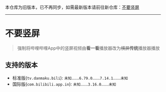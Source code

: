 本仓库为旧版本，已不再同步，如需最新版本请前往新仓库：[不要竖屏](https://github.com/WankkoRee/Portrait2Landscape)

----

# 不要竖屏

> 强制将哔哩哔哩App中的竖屏视频由**看一看**播放器改为~~横屏~~**传统**播放器播放

## 支持的版本

- 标准版(`tv.danmaku.bili`): `未知`……`6.79.0`……`7.14.1`……`未知`
- 国际版(`com.bilibili.app.in`): `未知`……`3.16.0`……`未知`

